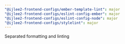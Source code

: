 ```yaml
---
"@ijlee2-frontend-configs/ember-template-lint": major
"@ijlee2-frontend-configs/eslint-config-ember": major
"@ijlee2-frontend-configs/eslint-config-node": major
"@ijlee2-frontend-configs/stylelint": major
---
```


Separated formatting and linting
